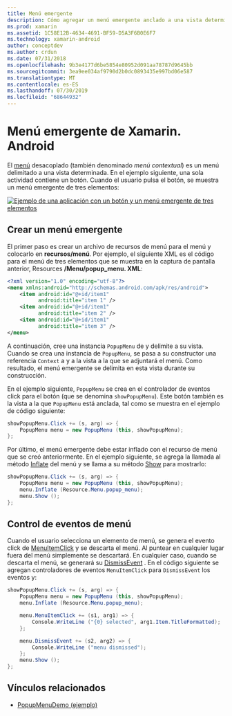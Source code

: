 ```yaml
---
title: Menú emergente
description: Cómo agregar un menú emergente anclado a una vista determinada.
ms.prod: xamarin
ms.assetid: 1C58E12B-4634-4691-BF59-D5A3F6B0E6F7
ms.technology: xamarin-android
author: conceptdev
ms.author: crdun
ms.date: 07/31/2018
ms.openlocfilehash: 9b3e4177d6be5854e80952d091aa78787d9645bb
ms.sourcegitcommit: 3ea9ee034af9790d2b0dc0893435e997bd06e587
ms.translationtype: MT
ms.contentlocale: es-ES
ms.lasthandoff: 07/30/2019
ms.locfileid: "68644932"
---
```

# <a name="xamarinandroid-popup-menu"></a>Menú emergente de Xamarin. Android

El [menú](xref:Android.Widget.PopupMenu) desacoplado (también denominado _menú contextual_) es un menú delimitado a una vista determinada. En el ejemplo siguiente, una sola actividad contiene un botón. Cuando el usuario pulsa el botón, se muestra un menú emergente de tres elementos:

[![Ejemplo de una aplicación con un botón y un menú emergente de tres elementos](popup-menu-images/01-app-example-sml.png)](popup-menu-images/01-app-example.png#lightbox)


## <a name="creating-a-popup-menu"></a>Crear un menú emergente

El primer paso es crear un archivo de recursos de menú para el menú y colocarlo en **recursos/menú**. Por ejemplo, el siguiente XML es el código para el menú de tres elementos que se muestra en la captura de pantalla anterior, Resources **/Menu/popup_menu. XML**:

```xml
<?xml version="1.0" encoding="utf-8"?>
<menu xmlns:android="http://schemas.android.com/apk/res/android">
    <item android:id="@+id/item1"
          android:title="item 1" />
    <item android:id="@+id/item1"
          android:title="item 2" />
    <item android:id="@+id/item1"
          android:title="item 3" />
</menu>
```

A continuación, cree una instancia `PopupMenu` de y delimite a su vista. Cuando se crea una instancia de `PopupMenu`, se pasa a su constructor una referencia `Context` a y a la vista a la que se adjuntará el menú. Como resultado, el menú emergente se delimita en esta vista durante su construcción.

En el ejemplo siguiente, `PopupMenu` se crea en el controlador de eventos click para el botón (que se denomina `showPopupMenu`). Este botón también es la vista a la que `PopupMenu` está anclada, tal como se muestra en el ejemplo de código siguiente:

```csharp
showPopupMenu.Click += (s, arg) => {
    PopupMenu menu = new PopupMenu (this, showPopupMenu);
};
```

Por último, el menú emergente debe estar inflado con el recurso de menú que se creó anteriormente. En el ejemplo siguiente, se agrega la llamada al método [Inflate](xref:Android.Views.LayoutInflater.Inflate*) del menú y se llama a su método [Show](xref:Android.Widget.PopupMenu.Show) para mostrarlo:

```csharp
showPopupMenu.Click += (s, arg) => {
    PopupMenu menu = new PopupMenu (this, showPopupMenu);
    menu.Inflate (Resource.Menu.popup_menu);
    menu.Show ();
};
```


## <a name="handling-menu-events"></a>Control de eventos de menú

Cuando el usuario selecciona un elemento de menú, se genera el evento click de [MenuItemClick](xref:Android.Widget.PopupMenu.MenuItemClick) y se descarta el menú. Al puntear en cualquier lugar fuera del menú simplemente se descartará. En cualquier caso, cuando se descarta el menú, se generará su [DismissEvent](xref:Android.Widget.PopupMenu.Dismiss) . En el código siguiente se agregan controladores de eventos `MenuItemClick` para `DismissEvent` los eventos y:

```csharp
showPopupMenu.Click += (s, arg) => {
    PopupMenu menu = new PopupMenu (this, showPopupMenu);
    menu.Inflate (Resource.Menu.popup_menu);

    menu.MenuItemClick += (s1, arg1) => {
        Console.WriteLine ("{0} selected", arg1.Item.TitleFormatted);
    };

    menu.DismissEvent += (s2, arg2) => {
        Console.WriteLine ("menu dismissed");
    };
    menu.Show ();
};
```



## <a name="related-links"></a>Vínculos relacionados

- [PopupMenuDemo (ejemplo)](https://docs.microsoft.com/samples/xamarin/monodroid-samples/popupmenudemo)
